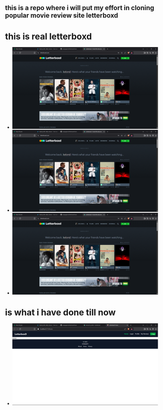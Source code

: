 ## this is a repo  where  i will put my effort in cloning popular movie review site letterboxd 


# this is real letterboxd

* ![letterbox picture](letterbox1.png)
* ![letterbox picture](letterbox1.png)
* ![letterbox picture](letterbox1.png)

#  is what i have done till now
* ![clone picture](clone.png)